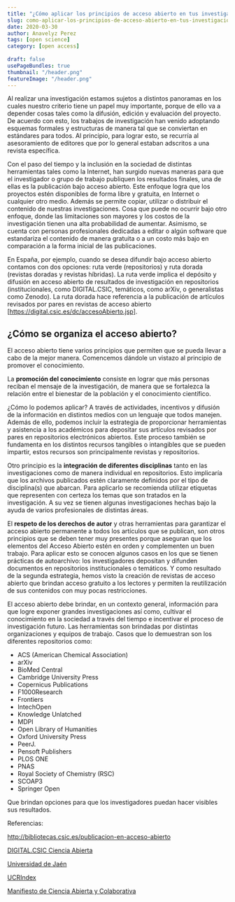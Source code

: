 ```yaml
---
title: "¿Cómo aplicar los principios de acceso abierto en tus investigaciones?"
slug: como-aplicar-los-principios-de-acceso-abierto-en-tus-investigaciones
date: 2020-03-30
author: Anavelyz Perez
tags: [open science]
category: [open access]
 
draft: false
usePageBundles: true
thumbnail: "/header.png"
featureImage: "/header.png"
---
```



<!-- # ¿Cómo aplicar los principios de acceso abierto en tus investigaciones? -->
<!-- **Por Anavelyz Perez** -->



Al realizar una investigación estamos sujetos a distintos panoramas en
los cuales nuestro criterio tiene un papel muy importante, porque de
ello va a depender cosas tales como la difusión, edición y evaluación
del proyecto. De acuerdo con esto, los trabajos de investigación han
venido adoptando esquemas formales y estructuras de manera tal que se
conviertan en estándares para todos. Al principio, para lograr esto, se
recurría al asesoramiento de editores que por lo general estaban
adscritos a una revista específica.

<!-- TEASER_END -->

Con el paso del tiempo y la inclusión en la sociedad de distintas
herramientas tales como la Internet, han surgido nuevas maneras para que
el investigador o grupo de trabajo publiquen los resultados finales, una
de ellas es la publicación bajo acceso abierto. Este enfoque logra que
los proyectos estén disponibles de forma libre y gratuita, en Internet o
cualquier otro medio. Además se permite copiar, utilizar o distribuir el
contenido de nuestras investigaciones. Cosa que puede no ocurrir bajo
otro enfoque, donde las limitaciones son mayores y los costos de la
investigación tienen una alta probabilidad de aumentar. Asimismo, se
cuenta con personas profesionales dedicadas a editar o algún software
que estandariza el contenido de manera gratuita o a un costo más bajo en
comparación a la forma inicial de las publicaciones.

En España, por ejemplo, cuando se desea difundir bajo acceso abierto
contamos con dos opciones: ruta verde (repositorios) y ruta dorada
(revistas doradas y revistas híbridas). La ruta verde implica el
depósito y difusión en acceso abierto de resultados de investigación en
repositorios (institucionales, como DIGITAL.CSIC, temáticos, como arXiv,
o generalistas como Zenodo). La ruta dorada hace referencia a la
publicación de artículos revisados por pares en revistas de acceso
abierto [https://digital.csic.es/dc/accesoAbierto.jsp].

## ¿Cómo se organiza el acceso abierto?

El acceso abierto tiene varios principios que permiten que se pueda
llevar a cabo de la mejor manera. Comencemos dándole un vistazo al
principio de promover el conocimiento.

La **promoción del conocimiento** consiste en lograr que más personas
reciban el mensaje de la investigación, de manera que se fortalezca la
relación entre el bienestar de la población y el conocimiento
científico.

¿Cómo lo podemos aplicar? A través de actividades, incentivos y difusión
de la información en distintos medios con un lenguaje que todos manejen.
Además de ello, podemos incluir la estrategia de proporcionar
herramientas y asistencia a los académicos para depositar sus artículos
revisados por pares en repositorios electrónicos abiertos. Este proceso
también se fundamenta en los distintos recursos tangibles o intangibles
que se pueden impartir, estos recursos son principalmente revistas y
repositorios.

Otro principio es la **integración de diferentes disciplinas** tanto en
las investigaciones como de manera individual en repositorios. Esto
implicaría que los archivos publicados estén claramente definidos por el
tipo de disciplina(s) que abarcan. Para aplicarlo se recomienda utilizar
etiquetas que representen con certeza los temas que son tratados en la
investigación. A su vez se tienen algunas investigaciones hechas bajo la
ayuda de varios profesionales de distintas áreas.

El **respeto de los derechos de autor** y otras herramientas para
garantizar el acceso abierto permanente a todos los artículos que se
publican, son otros principios que se deben tener muy presentes porque
aseguran que los elementos del Acceso Abierto estén en orden y
complementen un buen trabajo. Para aplicar esto se conocen algunos casos
en los que se tienen prácticas de autoarchivo: los investigadores
depositan y difunden documentos en repositorios institucionales o
temáticos. Y como resultado de la segunda estrategia, hemos visto la
creación de revistas de acceso abierto que brindan acceso gratuito a los
lectores y permiten la reutilización de sus contenidos con muy pocas
restricciones.

El acceso abierto debe brindar, en un contexto general, información para
que logre exponer grandes investigaciones así como, cultivar el
conocimiento en la sociedad a través del tiempo e incentivar el proceso
de investigación futuro. Las herramientas son brindadas por distintas
organizaciones y equipos de trabajo. Casos que lo demuestran son los
diferentes repositorios como:

* ACS (American Chemical Association)
* arXiv
* BioMed Central
* Cambridge University Press
* Copernicus Publications
* F1000Research
* Frontiers
* IntechOpen
* Knowledge Unlatched
* MDPI
* Open Library of Humanities
* Oxford University Press
* PeerJ.
* Pensoft Publishers
* PLOS ONE
* PNAS
* Royal Society of Chemistry (RSC)
* SCOAP3
* Springer Open

Que brindan opciones para que los investigadores puedan hacer visibles sus
resultados.

Referencias:

http://bibliotecas.csic.es/publicacion-en-acceso-abierto

[DIGITAL.CSIC Ciencia Abierta](https://digital.csic.es/dc/accesoAbierto.jsp)

[Universidad de Jaén](https://libereurope.eu/wp-content/uploads/2017/09/OpenAccess5Principlesposter.jpg)

[UCRIndex](https://ucrindex.ucr.ac.cr/?page_id=896)

[Manifiesto de Ciencia Abierta y Colaborativa](https://ocsdnet.org/wp-content/uploads/2015/04/Manifesto-Infographic-Spanish-1.pdf)
